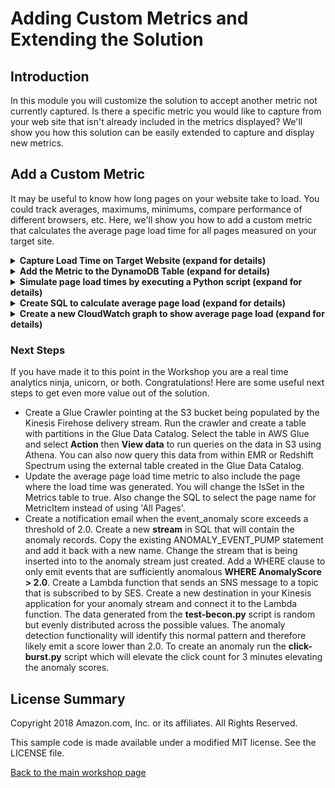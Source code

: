# Adding Custom Metrics and Extending the Solution
## Introduction

In this module you will customize the solution to accept another metric not currently captured.  Is there a specific metric you would like to capture from your web site that isn't already included in the metrics displayed?  We'll show you how this solution can be easily extended to capture and display new metrics.

##  Add a Custom Metric

It may be useful to know how long pages on your website take to load. You could track averages, maximums, minimums, compare performance of different browsers, etc.  Here, we'll show you how to add a custom metric that calculates the average page load time for all pages measured on your target site.   

<details>
<summary><strong>Capture Load Time on Target Website (expand for details)</strong></summary><p>

You can capture page load times by injecting JavaScript in your website that captures the current time when from the header and compare that to the time when the page loads or is ready.

Here are some examples that you would use on the site you are measuring.  

```HTML
    <head>
        <script type="text/javascript">
            var pageStart = Date.now();
        </script>
    </head>
```  
... 
```HTML
    <body>
        <script type="text/javascript">
            $(window).load(function() {
                var loadTime = Date.now() - pageStart;
                //post load time to beacon servers here
                http.open("POST", beacon_url);//use URL of ELB
                http.setRequestHeader("custom_metric_name", "page_load_time");
                http.setRequestHeader("custom_metric_int_value", loadTime);
                http.send();
            });
            $(document).ready(function() {
                var readyTime = Date.now() - pageStart;
                //post page ready time to beacon servers here
            });
        </script>
    </body>
```
This code is just an example of what would be added to your measured website.  For the workshop we will simulate traffic with a Python script.  

</details>

<details>
<summary><strong>Add the Metric to the DynamoDB Table (expand for details)</strong></summary><p>    

The Lambda processing function reads from the DynamoDB `realtime-analytics-workshop-Metrics` table to determine how to process metrics that are persisted to the MetricDetails table.  In this example you will add a metric that captures the average load time for all captured pages on the target website.  
The DynamoDB table named `realtime-analytics-workshop-Metrics` initially contains seven items representing different metrics.  Each item contains the following information is required for each metric type:
*   **MetricType** - a primary partition key to identity the metric
*   **AmendmentStrategy** - this is a field to indicate how to late arriving records for an existing event time. Valid values are [add | replace | replace_existing].  **add** combines the values of the existing item and the new item, **replace** replaces the metric in DynamoDB with the newly arrived item, **replace_existing** only replaces the matching metrics in the set of metrics in the item.  
*   **IsSet** - indicates if the detail item contains one or more metric items [true | false]. 
*   **IsWholeNumber** - indicates if the numeric metric is an integer or float value [true | false].  
*   **LastEventTimestamp** - this is an integer field used to track the latest metrics.  

1.  Navigate to DynamoDB in the console, select **Tables** from the left side menu.
2.  Select the radio button to select the `realtime-analytics-workshop-Metrics` table. 
3.  Click the **Items** tab to see the seven default metrics.
4.  Click the **Create item** button to add a new item.
5.  Enter **avg_pg_ld** in the String field for the MetricType.  
6.  Click the plus (+) on the left and select Append and String. For FIELD, enter `AmendmentStrategy` and for value enter `replace`  

![Append Item](../images/4-insert-item.png)

7.  Use the same method and append `IsSet`, Boolean : `false`, `IsWholeNumber`, Boolean : `true`, `LatestEventTimestamp`, Number : `0` 

Note: Ensure you select the type **Boolean** and not Binary. 

![Append Item Fields](../images/4-insert-item-fields.png)

8.  Click **Save** to create the new item.

Note:
*   We are using the replace amendment strategy which means that if a subsequent average comes in for the same event time window which has already been received, the new value will be used. 
*   We are using a single value for all cases for each time window indicated by IsSet: false.  If we wanted to break out additional data such as browser type, page, etc. we could instead use a set with different SQL in the Kinesis application.
*   We are using IsWholeNumber: true since the metric value we will be using is the average number of milliseconds in whole milliseconds.  
*   The metric type **avg_pg_ld** is different than the custom metric name **page_load_time** which is what gets sent into the beacon servers.  The SQL in the Kinesis application uses the page load time values to calculate the average page load times over a one minute window and emits the average.
</details>

<details>
<summary><strong>Simulate page load times by executing a Python script (expand for details)</strong></summary>

To simulate page load times you will execute a Python script similar to the **test-beacon.py** script you used earlier.  You can find the script below in the `module-4` folder under the repository that you cloned in module 1.  The python script is also visible below.

<details>
<summary><strong>Python Script (expand for code)</strong></summary><p>  

```python
# Usage
# `python generate-load-times.py <BEACONURL> 10000 0.5`

import requests
import random
import sys
import argparse
import time

def generateRandomLoadTime():
    return random.randint(10,10000)

parser = argparse.ArgumentParser()
parser.add_argument("target", help="<http...> the http(s) location to send the GET request")
parser.add_argument("calls", help="the number of HTTP calls to make")
parser.add_argument("delay", help="the time in seconds to delay between calls (ie 0.5 is half a second)")

args = parser.parse_args()
i = 0
s = requests.Session()

while (i < int(args.calls)):
    time.sleep(float(args.delay))
    loadTime = generateRandomLoadTime()
    headers = {'custom_metric_name' : 'page_load_time', 'custom_metric_int_value' : str(loadTime) }
    r = s.post(args.target + '?call=' + str(i),headers=headers)
    if(r.status_code==200):
        sys.stdout.write( str(i) + "-")
    else:
        sys.stdout.write( str(i) + "---->" + str(r.status_code) + "\n")
    sys.stdout.flush()
    i+=1
```

</details>

If you are using the Cloud9 environment your repository was checked out underneath an `environment` subdirectory:
```bash
  cd ~/environment/realtime-web-analytics-workshop/module-4/
  python ./test-beacon.py http://<loadbalancer>.us-east-1.elb.amazonaws.com/beacon 10000 0.5
```

Or, assuming you checked out the GitHub repository to your home directory:
```bash
  cd ~/realtime-web-analytics-workshop/module-4/
  python ./test-beacon.py http://<loadbalancer>.us-east-1.elb.amazonaws.com/beacon 10000 0.5
```

Note: if you get an error indicating a module is not installed such as **requests** you can install it locally using:

`pip install requests -t .`
</details>

<details>
<summary><strong>Create SQL to calculate average page load (expand for details)</strong></summary><p>    

1.  Go to Kinesis in the console.
2.  Select your Kinesis analytics application.
3.  Click on the **Go to SQL results** button.  

![SQL Results](../images/2-SQL-editor.png)

4.  Create a pump that takes the incoming records where the **custom_metric_name** is **page_load_time** and calculate an average over a one minute window.  
<details>
<summary><strong>SQL Statement (expand for code)</strong></summary><p>    

Leave the existing SQL in the editor and add the following to the end of the existing SQL statements.

```SQL
CREATE OR REPLACE PUMP "PAGELOAD_PUMP" AS
INSERT INTO "DESTINATION_SQL_STREAM" (MetricType, EventTimestamp,MetricItem, UnitValueInt)
SELECT 
    'avg_pg_ld', 
    UNIX_TIMESTAMP(eventTimestamp), 
    MetricItem,
    average_ms 
    FROM (
        SELECT STREAM 'All Pages' as MetricItem,
        AVG(weblogs."custom_metric_int_value") as average_ms,
        STEP (CHAR_TO_TIMESTAMP('dd/MMM/yyyy:HH:mm:ssz',weblogs."datetime") by INTERVAL '10' SECOND) as eventTimestamp
        FROM "WASA_001" weblogs
        WHERE weblogs."custom_metric_name" = 'page_load_time'
        GROUP BY
        STEP (weblogs.ROWTIME BY INTERVAL '10' SECOND),
        STEP (CHAR_TO_TIMESTAMP('dd/MMM/yyyy:HH:mm:ssz',weblogs."datetime") by INTERVAL '10' SECOND)
    ); 
```

5. Click **Save and run SQL** to save the modified Kinesis Data Analytics application.

Notes:
*   The inner SQL statement selects all (and only) records that have the custom metric name **page_load_time**.  All of these are averaged across the window and put into the 'All Pages' MetricItem. You could also group by other attributes such as **page**, **User-Agent**, etc. and put that in MetricItem to track results by these attributes. 
*   The GROUP BY time based steps used in this workshop have both steps for **ROWTIME** and the event time as captured by **weblogs."datetime"**.  The statement **STEP (weblogs.ROWTIME BY INTERVAL '10' SECOND)** creates a ten second tumbling window where only one record is output per minute based on all the records received by Kinesis Data Analytics that match the select criteria. ROWTIME is created by Kinesis Data Analytics when it puts the row into the first in-application stream.  The second STEP uses the data received from the logs on the web servers to align the group by.  Typically there will be a one-to-one match between the ROWTIME and datetime.  However, in some cases the source producer could run behind in sending data to Kinesis.  For example, if the Kinesis Agent was to be updated on one server it may get more than a minute behind then send the weblogs later than other servers.  In this case the amendment strategy would determine what to do with the new data for the metric already recorded.  This additional complexity may be more suited to handle IoT scenarios where client producers may be less reliable and timely than identical web servers in the same region.  


</details>
</details>

<details>
<summary><strong>Create a new CloudWatch graph to show average page load (expand for details)</strong></summary><p>
  
Navigate to CloudWatch Metrics and select the new Metric **AvgPgLd** and create a graph.

![Custom Metric](../images/4-custom-graph.png) 

</details>

### Next Steps

If you have made it to this point in the Workshop you are a real time analytics ninja, unicorn, or both.  Congratulations! Here are some useful next steps to get even more value out of the solution.  
*   Create a Glue Crawler pointing at the S3 bucket being populated by the Kinesis Firehose delivery stream.  Run the crawler and create a table with partitions in the Glue Data Catalog.  Select the table in AWS Glue and select **Action** then **View data** to run queries on the data in S3 using Athena.  You can also now query this data from within EMR or Redshift Spectrum using the external table created in the Glue Data Catalog.
*   Update the average page load time metric to also include the page where the load time was generated. You will change the IsSet in the Metrics table to true.  Also change the SQL to select the page name for MetricItem instead of using 'All Pages'.
*   Create a notification email when the event_anomaly score exceeds a threshold of 2.0.  Create a new **stream** in SQL that will contain the anomaly records.  Copy the existing ANOMALY_EVENT_PUMP statement and add it back with a new name.  Change the stream that is being inserted into to the anomaly stream just created.  Add a WHERE clause to only emit events that are sufficiently anomalous **WHERE AnomalyScore > 2.0**.  Create a Lambda function that sends an SNS message to a topic that is subscribed to by SES. Create a new destination in your Kinesis application for your anomaly stream and connect it to the Lambda function.  The data generated from the **test-becon.py** script is random but evenly distributed across the possible values.  The anomaly detection functionality will identify this normal pattern and therefore likely emit a score lower than 2.0.  To create an anomaly run the **click-burst.py** script which will elevate the click count for 3 minutes elevating the anomaly scores.

## License Summary

Copyright 2018 Amazon.com, Inc. or its affiliates. All Rights Reserved.

This sample code is made available under a modified MIT license. See the LICENSE file.

[Back to the main workshop page](../README.md)
